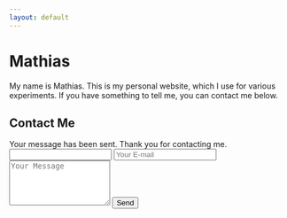 ```yaml
---
layout: default
---
```

# Mathias
My name is Mathias. This is my personal website, which I use for various experiments. If you have something to tell me, you can contact me below.

## Contact Me
<div id="sent">Your message has been sent. Thank you for contacting me.</div>
<form name="contact" netlify-honeypot="bot-field" action="#sent" netlify>
	<input name="bot-field" class="hidden">
	<input type="email" name="email" placeholder="Your E-mail" required>
	<textarea name="message" rows="5" placeholder="Your Message" required></textarea>
	<button type="submit">Send</button>
</form>
